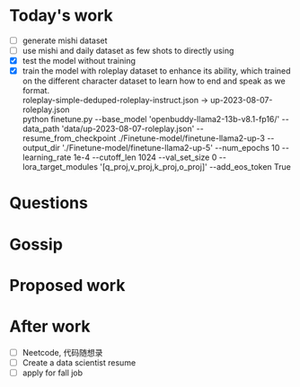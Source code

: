 # Today's work
- [ ] generate mishi dataset  
- [ ] use mishi and daily dataset as few shots to directly using   
- [x] test the model without training  
- [x] train the model with roleplay dataset to enhance its ability, which trained on the different character dataset to learn how to end and speak as we format.  
roleplay-simple-deduped-roleplay-instruct.json -> up-2023-08-07-roleplay.json  
python finetune.py --base_model 'openbuddy-llama2-13b-v8.1-fp16/' --data_path 'data/up-2023-08-07-roleplay.json' --resume_from_checkpoint ./Finetune-model/finetune-llama2-up-3 --output_dir './Finetune-model/finetune-llama2-up-5' --num_epochs 10 --learning_rate 1e-4 --cutoff_len 1024 --val_set_size 0 --lora_target_modules '[q_proj,v_proj,k_proj,o_proj]' --add_eos_token True  
# Questions
# Gossip
# Proposed work
# After work
- [ ] Neetcode, 代码随想录  
- [ ] Create a data scientist resume  
- [ ] apply for fall job  
